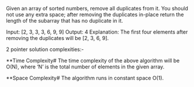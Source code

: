 Given an array of sorted numbers, remove all duplicates from it. You should not use any extra space; after removing the duplicates in-place return the length of the subarray that has no duplicate in it.

Input: [2, 3, 3, 3, 6, 9, 9]
Output: 4
Explanation: The first four elements after removing the duplicates will be [2, 3, 6, 9].


2 pointer solution complexities:-

**Time Complexity#
The time complexity of the above algorithm will be O(N), where ‘N’ is the total number of elements in the given array.

**Space Complexity#
The algorithm runs in constant space O(1).
